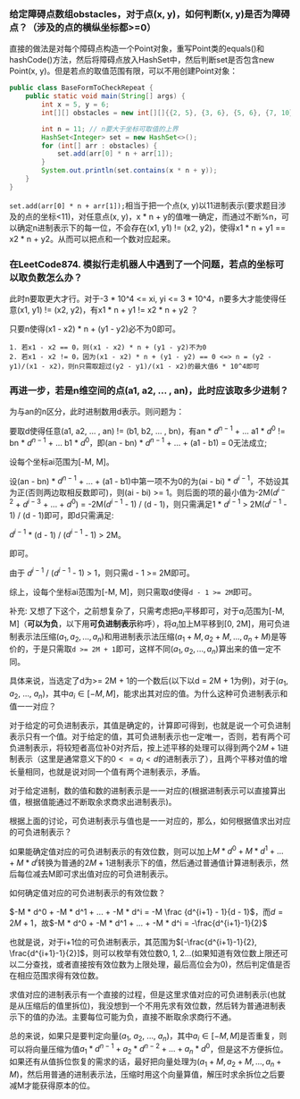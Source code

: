 ### 给定障碍点数组obstacles，对于点(x, y)，如何判断(x, y)是否为障碍点？（涉及的点的横纵坐标都>=0）
直接的做法是对每个障碍点构造一个Point对象，重写Point类的equals()和hashCode()方法，然后将障碍点放入HashSet中，然后判断set是否包含new Point(x, y)。但是若点的取值范围有限，可以不用创建Point对象：
```Java
public class BaseFormToCheckRepeat {
    public static void main(String[] args) {
        int x = 5, y = 6;
        int[][] obstacles = new int[][]{{2, 5}, {3, 6}, {5, 6}, {7, 10}, {6, 2}};

        int n = 11; // n要大于坐标可取值的上界
        HashSet<Integer> set = new HashSet<>();
        for (int[] arr : obstacles) {
            set.add(arr[0] * n + arr[1]);
        }
        System.out.println(set.contains(x * n + y));
    }
}
```
`set.add(arr[0] * n + arr[1]);`相当于把一个点(x, y)以11进制表示(要求题目涉及的点的坐标<11)，对任意点(x, y)，x * n + y的值唯一确定，而通过不断%n，可以确定n进制表示下的每一位，不会存在(x1, y1) != (x2, y2)，使得x1 * n + y1 == x2 * n + y2。从而可以把点和一个数对应起来。


### 在LeetCode874. 模拟行走机器人中遇到了一个问题，若点的坐标可以取负数怎么办？
此时n要取更大才行。对于-3 * 10^4 <= xi, yi <= 3 * 10^4，n要多大才能使得任意(x1, y1) != (x2, y2)，有x1 * n + y1 != x2 * n + y2 ？

只要n使得(x1 - x2) * n + (y1 - y2)必不为0即可。

    1. 若x1 - x2 == 0，则(x1 - x2) * n + (y1 - y2)不为0
    2. 若x1 - x2 != 0，因为(x1 - x2) * n + (y1 - y2) == 0 <=> n = (y2 - y1)/(x1 - x2)，则n只需取超过(y2 - y1)/(x1 - x2)的最大值6 * 10^4即可
        

### 再进一步，若是n维空间的点(a1, a2, ... , an)，此时应该取多少进制？
为与an的n区分，此时进制数用d表示。则问题为：

要取d使得任意(a1, a2, ... , an) != (b1, b2, ... , bn)，有an * $d^{n - 1}$ + ... a1 * $d^0$ != bn * $d^{n - 1}$ + ... b1 * $d^0$，即(an - bn) * $d^{n - 1}$ + ... + (a1 - b1) = 0无法成立;

设每个坐标ai范围为[-M, M]。

设(an - bn) * $d^{n - 1}$ + ... + (a1 - b1)中第一项不为0的为(ai - bi) * $d^{i - 1}$，不妨设其为正(否则两边取相反数即可)，则(ai - bi) >= 1。则后面的项的最小值为-2M($d^{i - 2}$ + $d^{i - 3}$ + ... + $d^0$) = -2M($d^{i - 1}$ - 1) / (d - 1)，则只需满足1 * $d^{i - 1}$ > 2M($d^{i - 1}$ - 1) / (d - 1)即可，即d只需满足:

$d^{i - 1}$ * (d - 1) / ($d^{i - 1}$ - 1) > 2M。

即可。

由于 $d^{i - 1}$ / ($d^{i - 1}$ - 1) > 1，则只需d - 1 >= 2M即可。

综上，设每个坐标ai范围为[-M, M]，则只需取d使得`d - 1 >= 2M`即可。

补充: 又想了下这个，之前想复杂了，只需考虑把$a_i$平移即可，对于$a_i$范围为[-M, M]（**可以为负**，以下用**可负进制表示**称呼），将$a_i$加上M平移到[0, 2M]，用可负进制表示法压缩$(a_1, a_2, ..., a_n)$和用进制表示法压缩$(a_1 + M, a_2 + M, ..., a_n + M)$是等价的，于是只需取`d >= 2M + 1`即可，这样不同$(a_1, a_2, ..., a_n)$算出来的值一定不同。

具体来说，当选定了d为>= 2M + 1的一个数后(以下以d = 2M + 1为例)，对于($a_1$, $a_2$, ..., $a_n$)，其中$a_i \in [-M, M]$，能求出其对应的值。为什么这种可负进制表示和值一一对应？

对于给定的可负进制表示，其值是确定的，计算即可得到，也就是说一个可负进制表示只有一个值。对于给定的值，其可负进制表示也一定唯一，否则，若有两个可负进制表示，将较短者高位补0对齐后，按上述平移的处理可以得到两个$2M+1$进制表示（这里是通常意义下的$0<= a_i < d$的进制表示了），且两个平移对值的增长量相同，也就是说对同一个值有两个进制表示，矛盾。

对于给定进制，数的值和数的进制表示是一一对应的(根据进制表示可以直接算出值，根据值能通过不断取余求商求出进制表示)。

根据上面的讨论，可负进制表示与值也是一一对应的，那么，如何根据值求出对应的可负进制表示？

如果能确定值对应的可负进制表示的有效位数，则可以加上$M * d^0 + M * d^1 + ... + M * d^i$转换为普通的$2M+1$进制表示下的值，然后通过普通值计算进制表示，然后每位减去M即可求出值对应的可负进制表示。

如何确定值对应的可负进制表示的有效位数？

$-M * d^0 + -M * d^1 + ... + -M * d^i = -M \frac {d^{i+1} - 1}{d - 1}$，而$d = 2M + 1$，故$-M * d^0 + -M * d^1 + ... + -M * d^i = -\frac{d^{i+1}-1}{2}$

也就是说，对于i+1位的可负进制表示，其范围为$[-\frac{d^{i+1}-1}{2}, \frac{d^{i+1}-1}{2}]$，则可以枚举有效位数0, 1, 2...(如果知道有效位数上限还可以二分查找，或者直接按有效位数为上限处理，最后高位会为0)，然后判定值是否在相应范围求得有效位数。

求值对应的进制表示有一个直接的过程，但是这里求值对应的可负进制表示(也就是从压缩后的值里拆位)，我没想到一个不用先求有效位数，然后转为普通进制表示下的值的办法。主要每位可能为负，直接不断取余求商行不通。

总的来说，如果只是要判定向量($a_1$, $a_2$, ..., $a_n$)，其中$a_i \in [-M, M]$是否重复，则可以将向量压缩为值$a_1 * d^{n-1} + a_2 * d^{n-2} + ... + a_n *d^0$，但是这不方便拆位。如果还有从值拆位恢复的需求的话，最好把向量处理为$(a_1 + M, a_2 + M, ..., a_n + M)$，然后用普通的进制表示法，压缩时用这个向量算值，解压时求余拆位之后要减M才能获得原本的位。